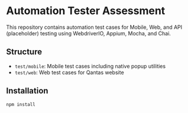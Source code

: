 # Automation Tester Assessment

This repository contains automation test cases for Mobile, Web, and API (placeholder) testing using WebdriverIO, Appium, Mocha, and Chai.

## Structure
- `test/mobile`: Mobile test cases including native popup utilities
- `test/web`: Web test cases for Qantas website

## Installation
```bash
npm install
